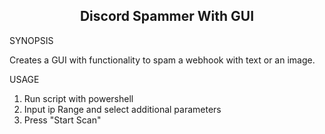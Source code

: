 
<h2 align="center"> Discord Spammer With GUI </h2>

SYNOPSIS

Creates a GUI with functionality to spam a webhook with text or an image.

USAGE

1. Run script with powershell
2. Input ip Range and select additional parameters
3. Press "Start Scan"
